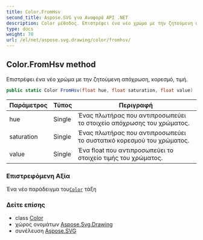 ```yaml
---
title: Color.FromHsv
second_title: Aspose.SVG για Αναφορά API .NET
description: Color μέθοδος. Επιστρέφει ένα νέο χρώμα με την ζητούμενη απόχρωση κορεσμό τιμή.
type: docs
weight: 70
url: /el/net/aspose.svg.drawing/color/fromhsv/
---
```

## Color.FromHsv method

Επιστρέφει ένα νέο χρώμα με την ζητούμενη απόχρωση, κορεσμό, τιμή.

```csharp
public static Color FromHsv(float hue, float saturation, float value)
```

| Παράμετρος | Τύπος | Περιγραφή |
| --- | --- | --- |
| hue | Single | Ένας πλωτήρας που αντιπροσωπεύει το στοιχείο απόχρωσης του χρώματος. |
| saturation | Single | Ένας πλωτήρας που αντιπροσωπεύει το συστατικό κορεσμού του χρώματος. |
| value | Single | Ένα float που αντιπροσωπεύει το στοιχείο τιμής του χρώματος. |

### Επιστρεφόμενη Αξία

Ένα νέο παράδειγμα του[`Color`](../) τάξη

### Δείτε επίσης

* class [Color](../)
* χώρος ονομάτων [Aspose.Svg.Drawing](../../color/)
* συνέλευση [Aspose.SVG](../../../)


